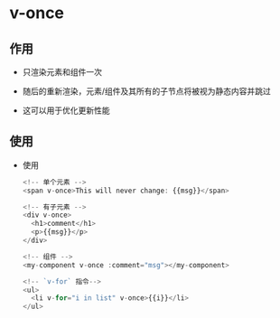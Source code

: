 # v-once

## 作用

- 只渲染元素和组件一次

- 随后的重新渲染，元素/组件及其所有的子节点将被视为静态内容并跳过

- 这可以用于优化更新性能

## 使用

- 使用

    ```js
    <!-- 单个元素 -->
    <span v-once>This will never change: {{msg}}</span>
    ```

    ```js
    <!-- 有子元素 -->
    <div v-once>
      <h1>comment</h1>
      <p>{{msg}}</p>
    </div>
    ```

    ```js
    <!-- 组件 -->
    <my-component v-once :comment="msg"></my-component>
    ```

    ```js
    <!-- `v-for` 指令-->
    <ul>
      <li v-for="i in list" v-once>{{i}}</li>
    </ul>
    ```
